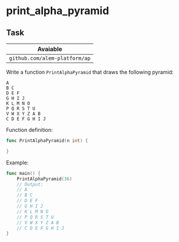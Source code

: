 # print_alpha_pyramid

## Task

| Avaiable                      |
| ----------------------------- |
| `github.com/alem-platform/ap` |

Write a function `PrintAlphaPyramid` that draws the following pyramid:

```
A
B C
D E F
G H I J
K L M N O
P Q R S T U
V W X Y Z A B
C D E F G H I J
```

Function definition:

```go
func PrintAlphaPyramid(n int) {

}
```

Example:

```go
func main() {
    PrintAlphaPyramid(36)
    // Output:
    // A
    // B C
    // D E F
    // G H I J
    // K L M N O
    // P Q R S T U
    // V W X Y Z A B
    // C D E F G H I J
}
```
